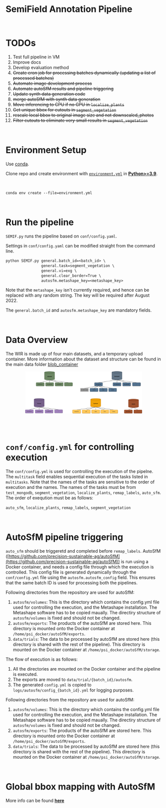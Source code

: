 # SemiField Annotation Pipeline


<br>

# TODOs

1. Test full pipeline in VM
2. Improve docs
3. Develop evaluation method
5. ~~Create cron job for processing batches dynamically (updating a list of processed batches)~~
6. ~~Automate image development process~~
7. ~~Automate autoSfM results and pipeline triggering~~
8. ~~Update synth data generation code~~
9. ~~merge autoSfM with synth data generation~~
10. ~~Move inferencing to CPU if no GPU in `localize_plants`~~
11.  ~~Get unique bbox for cutouts in `segment_vegetation`~~
12.  ~~rescale local bbox to original image size and not downscaled_photos~~
13. ~~Filter cutouts to eliminate very small results in `segment_vegetation`~~

<br>

# Environment Setup

Use [conda](https://docs.conda.io/projects/conda/en/latest/user-guide/install/index.html). 

Clone repo and create environment with [`environment.yml`](environment.yml) in [**Python>=3.9**](https://www.python.org/).

<br>

```
conda env create --file=environment.yml
```

<br>


# Run the pipeline


`SEMIF.py` runs the pipeline based on `conf/config.yaml`.
<br>

Settings in `conf/config.yaml` can be modified straight from the command line. 

```
python SEMIF.py general.batch_id=<batch_id> \
                general.task=segment_vegetation \
                general.vi=exg \
                general.clear_border=True \
                autosfm.metashape_key=<metashape_key>
```

Note that the ```metashape_key``` isn't currently required, and hence can be replaced with any random string. The key will be required after August 2022.

The ```general.batch_id``` and ```autosfm.metashape_key``` are mandatory fields.

<br>

# Data Overview

The WIR is made up of four main datasets, and a temporary upload container. More information about the dataset and structure can be found in the main data folder [blob_container](blob_container/README.md)

<p align="center">
<img src="Assets/overview.png" width=75%/>
</p>


<br>
<br>

# ```conf/config.yml``` for controlling execution
The ```conf/config.yml``` is used for controlling the execution of the pipelne. The ```multitask``` field enables sequential execution of the tasks listed in ```multitasks```. Note that the names of the tasks are sensitive to the order of execution and the names. The names of the tasks must be from ```test_mongodb```, ```segment_vegetation```, ```localize_plants```, ```remap_labels```, ```auto_sfm```. The order of exeqution must be as follows:

```auto_sfm```, ```localize_plants```, ```remap_labels```, ```segment_vegetation```

<br>

# AutoSfM pipeline triggering
```auto_sfm``` should be triggeretd and completed before ```remap_labels```. AutoSfM ([https://github.com/precision-sustainable-ag/autoSfM](https://github.com/precision-sustainable-ag/autoSfM)) is run using a Docker container, and needs a config file through which the execution is controlled. This config file is generated dynamically through the ```conf/config.yml``` file using the ```autosfm.autosfm_config``` field. This ensures that the same batch ID is used for processing both the pipelines.

Following directories from the repository are used for autoSfM:
1. ```autosfm/volumes```: This is the directory which contains the config.yml file used for controlling the execution, and the Metashape installation. The Metashape software has to be copied maually. The directiry structure of ```autosfm/volumes``` is fixed and should not be changed.
2. ```autosfm/exports```: The products of the autoSfM are stored here. This directory is mounted onto the Docker container at ```/home/psi_docker/autoSfM/exports```.
3. ```data/trials```: The data to be processed by autoSfM are stored here (this directory is shared with the rest of the pipeline). This directory is mounted on the Docker container at ```/home/psi_docker/autoSfM/storage```.

The flow of execution is as follows:
1. All the directories are mounted on the Docker container and the pipeline is executed.
2. The exports are moved to ```data/trial/{batch_id}/autosfm```.
3. The generated ```config.yml``` is copied to ```logs/autosfm/config_{batch_id}.yml``` for logging purposes.

Following directories from the repository are used for autoSfM:
1. ```autosfm/volumes```: This is the directory which contains the config.yml file used for controlling the execution, and the Metashape installation. The Metashape software has to be copied maually. The directiry structure of ```autosfm/volumes``` is fixed and should not be changed.
2. ```autosfm/exports```: The products of the autoSfM are stored here. This directory is mounted onto the Docker container at ```/home/psi_docker/autoSfM/exports```.
3. ```data/trials```: The data to be processed by autoSfM are stored here (this directory is shared with the rest of the pipeline). This directory is mounted on the Docker container at ```/home/psi_docker/autoSfM/storage```.

<br>

# Global bbox mapping with AutoSfM

More info can be found [**here**](bbox/README.md)

